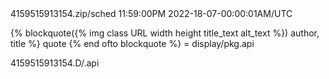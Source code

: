 <fa T="https://github.com/FW1342/a91a1/blob/c37be43f56f28a2b0550501cd2d543601da16e9a/114420">
4159515913154.zip/sched 11:59:00PM
2022-18-07-00:00:01AM/UTC

{% blockquote({% img class URL width height title_text alt_text %}) author, title %}
quote
{% end ofto blockquote %} = display/pkg.api

4159515913154.D/.api

